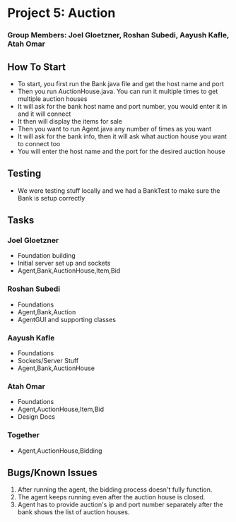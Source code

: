 # Project 5: Auction

### Group Members: Joel Gloetzner, Roshan Subedi, Aayush Kafle, Atah Omar

## How To Start

- To start, you first run the Bank.java file and get the host name and port
- Then you run AuctionHouse.java. You can run it multiple times to get multiple auction houses
- It will ask for the bank host name and port number, you would enter it in and it will connect
- It then will display the items for sale
- Then you want to run Agent.java any number of times as you want
- It will ask for the bank info, then it will ask what auction house you want to connect too
- You will enter the host name and the port for the desired auction house

## Testing

- We were testing stuff locally and we had a BankTest to make sure the Bank is setup correctly

## Tasks

### Joel Gloetzner

- Foundation building
- Initial server set up and sockets
- Agent,Bank,AuctionHouse,Item,Bid

### Roshan Subedi

- Foundations
- Agent,Bank,Auction
- AgentGUI and supporting classes

### Aayush Kafle

- Foundations
- Sockets/Server Stuff
- Agent,Bank,AuctionHouse

### Atah Omar

- Foundations
- Agent,AuctionHouse,Item,Bid
- Design Docs

### Together

- Agent,AuctionHouse,Bidding

## Bugs/Known Issues
1. After running the agent, the bidding process doesn't fully function. 
2. The agent keeps running even after the auction house is closed. 
3. Agent has to provide auction's ip and port number separately after the bank shows the list of auction houses. 


